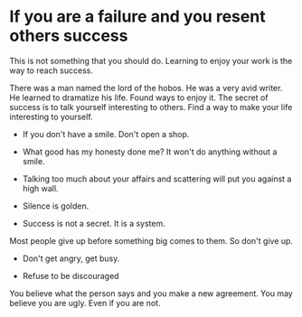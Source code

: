 # If you are a failure and you resent others success

This is not something that you should do. Learning to enjoy your work is
the way to reach success. 

There was a man named the lord of the hobos. He was a very avid writer.
He learned to dramatize his life. Found ways to enjoy it. The secret of
success is to talk yourself interesting to others. Find a way to make
your life interesting to yourself.

* If you don't have a smile. Don't open a shop.

* What good has my honesty done me? It won't do anything without a smile.

* Talking too much about your affairs and scattering will put you against
a high wall.

* Silence is golden.

* Success is not a secret. It is a system. 

Most people give up before something big comes to them. So don't give
up.

* Don't get angry, get busy.

* Refuse to be discouraged


You believe what the person says and you make a new agreement. You may
believe you are ugly. Even if you are not.




